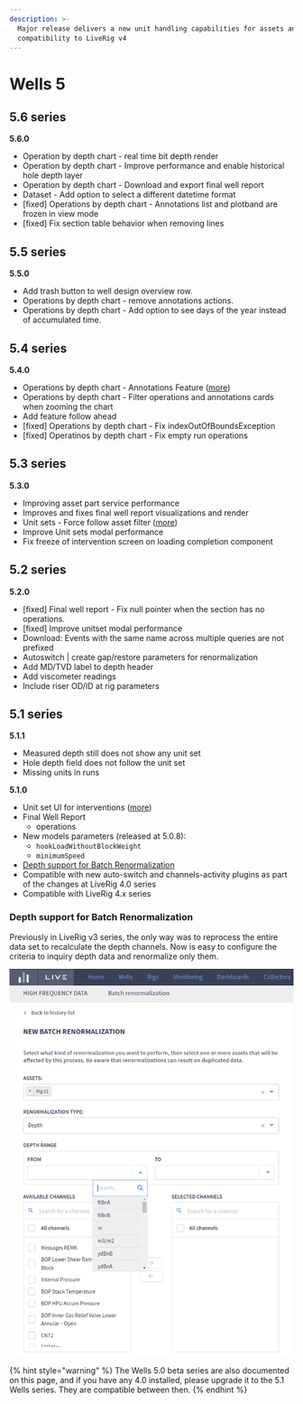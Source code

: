 ```yaml
---
description: >-
  Major release delivers a new unit handling capabilities for assets and
  compatibility to LiveRig v4
---
```


# Wells 5

## 5.6 series

**5.6.0**

* Operation by depth chart - real time bit depth render
* Operation by depth chart - Improve performance and enable historical hole depth layer
* Operation by depth chart - Download and export final well report
* Dataset - Add option to select a different datetime format
* \[fixed] Operations by depth chart - Annotations list and plotband are frozen in view mode
* \[fixed] Fix section table behavior when removing lines

## 5.5 series

**5.5.0**

* Add trash button to well design overview row.
* Operations by depth chart - remove annotations actions.
* Operations by depth chart - Add option to see days of the year instead of accumulated time.

## 5.4 series

**5.4.0**

* Operations by depth chart - Annotations Feature ([more](../operations-in-time-by-depth-chart.md))
* Operations by depth chart - Filter operations and annotations cards when zooming the chart
* Add feature follow ahead
* \[fixed] Operations by depth chart - Fix indexOutOfBoundsException
* \[fixed] Operatinos by depth chart - Fix empty run operations

## 5.3 series

**5.3.0**

* Improving asset part service performance
* Improves and fixes final well report visualizations and render
* Unit sets - Force follow asset filter ([more](../unit-sets/force-follow-asset-units.md))
* Improve Unit sets modal performance
* Fix freeze of intervention screen on loading completion component

## 5.2 series

**5.2.0**

* \[fixed] Final well report - Fix null pointer when the section has no operations.
* \[fixed] Improve unitset modal performance
* Download: Events with the same name across multiple queries are not prefixed
* Autoswitch | create gap/restore parameters for renormalization
* Add MD/TVD label to depth header
* Add viscometer readings
* Include riser OD/ID at rig parameters

## 5.1 series

**5.1.1**

* Measured depth still does not show any unit set
* Hole depth field does not follow the unit set
* Missing units in runs

**5.1.0**

* Unit set UI for interventions ([more](../unit-sets/))
* Final Well Report
  * operations
* New models parameters (released at 5.0.8):
  * `hookLoadWithoutBlockWeight`&#x20;
  * `minimumSpeed`
* [Depth support for Batch Renormalization](wells-5.md#depth-support-for-batch-renormalizations)
* Compatible with new auto-switch and channels-activity plugins as part of the changes at LiveRig 4.0 series
* Compatible with LiveRig 4.x series

### Depth support for Batch Renormalization

Previously in LiveRig v3 series, the only way was to reprocess the entire data set to recalculate the depth channels. Now is easy to configure the criteria to inquiry depth data and renormalize only them.

![](<../../.gitbook/assets/image (114).png>)

{% hint style="warning" %}
The Wells 5.0 beta series are also documented on this page, and if you have any 4.0 installed, please upgrade it to the 5.1 Wells series. They are compatible between then.
{% endhint %}
